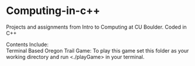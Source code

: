 # Computing-in-c++ 

Projects and assignments from Intro to Computing at CU Boulder. Coded in C++ <br />

Contents Include: <br />
	Terminal Based Oregon Trail Game: To play this game set this folder as your working directory and run <./playGame> in your terminal.  <br />
  
